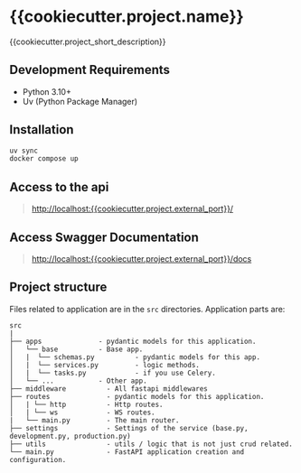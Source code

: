 # {{cookiecutter.project.name}}

{{cookiecutter.project_short_description}}

## Development Requirements

- Python 3.10+
- Uv (Python Package Manager)

## Installation

```sh
uv sync
docker compose up 
```
## Access to the api 

> <http://localhost:{{cookiecutter.project.external_port}}/>

## Access Swagger Documentation

> <http://localhost:{{cookiecutter.project.external_port}}/docs>

## Project structure

Files related to application are in the `src` directories.
Application parts are:

    src
    |
    ├── apps              - pydantic models for this application.
    │   └── base          - Base app.
    │   |  └── schemas.py          - pydantic models for this app.
    │   |  └── services.py         - logic methods.
    │   |  └── tasks.py            - if you use Celery.
    │   └── ...           - Other app.
    ├── middleware          - All fastapi middlewares
    ├── routes              - pydantic models for this application.
    │   | └── http          - Http routes.
    │   | └── ws            - WS routes.
    |   └── main.py         - The main router.
    ├── settings            - Settings of the service (base.py, development.py, production.py)
    ├── utils               - utils / logic that is not just crud related.
    └── main.py             - FastAPI application creation and configuration.

